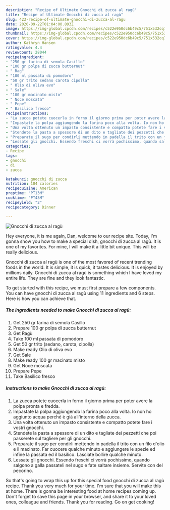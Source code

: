 ```yaml
---
description: "Recipe of Ultimate Gnocchi di zucca al ragù"
title: "Recipe of Ultimate Gnocchi di zucca al ragù"
slug: 423-recipe-of-ultimate-gnocchi-di-zucca-al-ragu
date: 2020-09-22T01:04:00.893Z
image: https://img-global.cpcdn.com/recipes/c522e950dc6b49c5/751x532cq70/gnocchi-di-zucca-al-ragu-recipe-main-photo.jpg
thumbnail: https://img-global.cpcdn.com/recipes/c522e950dc6b49c5/751x532cq70/gnocchi-di-zucca-al-ragu-recipe-main-photo.jpg
cover: https://img-global.cpcdn.com/recipes/c522e950dc6b49c5/751x532cq70/gnocchi-di-zucca-al-ragu-recipe-main-photo.jpg
author: Kathryn Hansen
ratingvalue: 4.4
reviewcount: 28044
recipeingredient:
- "250 gr farina di semola Casillo"
- "100 gr polpa di zucca butternut"
- " Rag"
- "100 ml passata di pomodoro"
- "50 gr trito sedano carota cipolla"
- " Olio di oliva evo"
- " Sale"
- "100 gr macinato misto"
- " Noce moscata"
- " Pepe"
- " Basilico fresco"
recipeinstructions:
- "La zucca potete cuocerla in forno il giorno prima per poter avere la polpa pronta e fredda."
- "Impastate la polpa aggiungendo la farina poco alla volta. Io non ho aggiunto acqua perché è già all&#39;interno della zucca."
- "Una volta ottenuto un impasto consistente e compatto potete fare i vostri gnocchi."
- "Stendete la pasta a spessore di un dito e tagliate dei pezzetti che poi passerete sul tagliere per gli gnocchi."
- "Preparate il sugo per condirli mettendo in padella il trito con un filo d&#39;olio e il macinato. Far cuocere qualche minuto e aggiungere le spezie ed infine la passata ed il basilico. Lasciate bollire qualche minuto."
- "Lessate gli gnocchi. Essendo freschi ci vorrà pochissimo, quando salgono a galla passateli nel sugo e fate saltare insieme. Servite con del pecorino."
categories:
- Recipe
tags:
- gnocchi
- di
- zucca

katakunci: gnocchi di zucca 
nutrition: 104 calories
recipecuisine: American
preptime: "PT13M"
cooktime: "PT43M"
recipeyield: "2"
recipecategory: Dinner

---
```



![Gnocchi di zucca al ragù](https://img-global.cpcdn.com/recipes/c522e950dc6b49c5/751x532cq70/gnocchi-di-zucca-al-ragu-recipe-main-photo.jpg)

Hey everyone, it is me again, Dan, welcome to our recipe site. Today, I'm gonna show you how to make a special dish, gnocchi di zucca al ragù. It is one of my favorites. For mine, I will make it a little bit unique. This will be really delicious.

Gnocchi di zucca al ragù is one of the most favored of recent trending foods in the world. It is simple, it is quick, it tastes delicious. It is enjoyed by millions daily. Gnocchi di zucca al ragù is something which I have loved my entire life. They are fine and they look fantastic.




To get started with this recipe, we must first prepare a few components. You can have gnocchi di zucca al ragù using 11 ingredients and 6 steps. Here is how you can achieve that.

<!--inarticleads1-->

##### The ingredients needed to make Gnocchi di zucca al ragù:

1. Get 250 gr farina di semola Casillo
1. Prepare 100 gr polpa di zucca butternut
1. Get  Ragù
1. Take 100 ml passata di pomodoro
1. Get 50 gr trito (sedano, carota, cipolla)
1. Make ready  Olio di oliva evo
1. Get  Sale
1. Make ready 100 gr macinato misto
1. Get  Noce moscata
1. Prepare  Pepe
1. Take  Basilico fresco




<!--inarticleads2-->

##### Instructions to make Gnocchi di zucca al ragù:

1. La zucca potete cuocerla in forno il giorno prima per poter avere la polpa pronta e fredda.
1. Impastate la polpa aggiungendo la farina poco alla volta. Io non ho aggiunto acqua perché è già all&#39;interno della zucca.
1. Una volta ottenuto un impasto consistente e compatto potete fare i vostri gnocchi.
1. Stendete la pasta a spessore di un dito e tagliate dei pezzetti che poi passerete sul tagliere per gli gnocchi.
1. Preparate il sugo per condirli mettendo in padella il trito con un filo d&#39;olio e il macinato. Far cuocere qualche minuto e aggiungere le spezie ed infine la passata ed il basilico. Lasciate bollire qualche minuto.
1. Lessate gli gnocchi. Essendo freschi ci vorrà pochissimo, quando salgono a galla passateli nel sugo e fate saltare insieme. Servite con del pecorino.




So that's going to wrap this up for this special food gnocchi di zucca al ragù recipe. Thank you very much for your time. I'm sure that you will make this at home. There is gonna be interesting food at home recipes coming up. Don't forget to save this page in your browser, and share it to your loved ones, colleague and friends. Thank you for reading. Go on get cooking!
